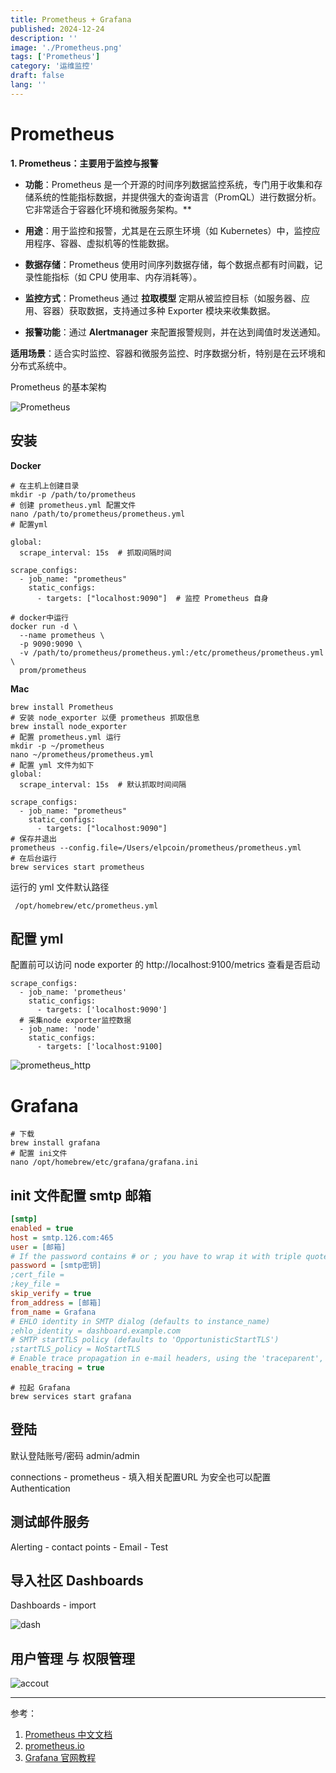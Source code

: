 ```yaml
---
title: Prometheus + Grafana
published: 2024-12-24
description: ''
image: './Prometheus.png'
tags: ['Prometheus']
category: '运维监控'
draft: false 
lang: ''
---
```


# Prometheus

**1. Prometheus：主要用于监控与报警**

- **功能**：Prometheus 是一个开源的时间序列数据监控系统，专门用于收集和存储系统的性能指标数据，并提供强大的查询语言（PromQL）进行数据分析。它非常适合于容器化环境和微服务架构。**
- **用途**：用于监控和报警，尤其是在云原生环境（如 Kubernetes）中，监控应用程序、容器、虚拟机等的性能数据。

- **数据存储**：Prometheus 使用时间序列数据存储，每个数据点都有时间戳，记录性能指标（如 CPU 使用率、内存消耗等）。

- **监控方式**：Prometheus 通过 **拉取模型** 定期从被监控目标（如服务器、应用、容器）获取数据，支持通过多种 Exporter 模块来收集数据。

- **报警功能**：通过 **Alertmanager** 来配置报警规则，并在达到阈值时发送通知。

**适用场景**：适合实时监控、容器和微服务监控、时序数据分析，特别是在云环境和分布式系统中。

Prometheus 的基本架构

![Prometheus](./Prometheus.png)



## 安装

**Docker**

```shell
# 在主机上创建目录
mkdir -p /path/to/prometheus
# 创建 prometheus.yml 配置文件
nano /path/to/prometheus/prometheus.yml
# 配置yml

global:
  scrape_interval: 15s  # 抓取间隔时间

scrape_configs:
  - job_name: "prometheus"
    static_configs:
      - targets: ["localhost:9090"]  # 监控 Prometheus 自身

# docker中运行
docker run -d \
  --name prometheus \
  -p 9090:9090 \
  -v /path/to/prometheus/prometheus.yml:/etc/prometheus/prometheus.yml \
  prom/prometheus
```

**Mac**

```shell
brew install Prometheus
# 安装 node_exporter 以便 prometheus 抓取信息
brew install node_exporter
# 配置 prometheus.yml 运行
mkdir -p ~/prometheus
nano ~/prometheus/prometheus.yml
# 配置 yml 文件为如下
global:
  scrape_interval: 15s  # 默认抓取时间间隔

scrape_configs:
  - job_name: "prometheus"
    static_configs:
      - targets: ["localhost:9090"]  
# 保存并退出
prometheus --config.file=/Users/elpcoin/prometheus/prometheus.yml
# 在后台运行
brew services start prometheus
```

运行的 yml 文件默认路径
```shell
 /opt/homebrew/etc/prometheus.yml
```

## **配置 yml** 

配置前可以访问 node exporter 的 http://localhost:9100/metrics 查看是否启动
```shell
scrape_configs:
  - job_name: 'prometheus'
    static_configs:
      - targets: ['localhost:9090']
  # 采集node exporter监控数据
  - job_name: 'node'
    static_configs:
      - targets: ['localhost:9100]
```

![prometheus_http](./prometheus_http.png)

# Grafana

```shell
# 下载
brew install grafana
# 配置 ini文件
nano /opt/homebrew/etc/grafana/grafana.ini 
```

## init 文件配置 smtp 邮箱

```ini
[smtp]
enabled = true
host = smtp.126.com:465
user = [邮箱]
# If the password contains # or ; you have to wrap it with triple quotes. Ex """#password;"""
password = [smtp密钥]
;cert_file =
;key_file =
skip_verify = true
from_address = [邮箱]
from_name = Grafana
# EHLO identity in SMTP dialog (defaults to instance_name)
;ehlo_identity = dashboard.example.com
# SMTP startTLS policy (defaults to 'OpportunisticStartTLS')
;startTLS_policy = NoStartTLS
# Enable trace propagation in e-mail headers, using the 'traceparent', 'tracestate' and (optionally) 'baggage' fields (defaults to false)
enable_tracing = true
```

```shell
# 拉起 Grafana
brew services start grafana
```

## 登陆
默认登陆账号/密码  admin/admin

connections - prometheus - 填入相关配置URL 为安全也可以配置 Authentication

## 测试邮件服务
Alerting - contact points - Email - Test

## 导入社区 Dashboards

Dashboards - import

![dash](./dash.png)

## 用户管理 与 权限管理

![accout](./accout.png)



---

参考：

1. [Prometheus 中文文档](https://www.prometheus.wang)
1. [prometheus.io](https://prometheus.io/docs/introduction/overview/)
1. [Grafana 官网教程](https://grafana.com/docs/grafana/latest/?utm_source=grafana_gettingstarted)

